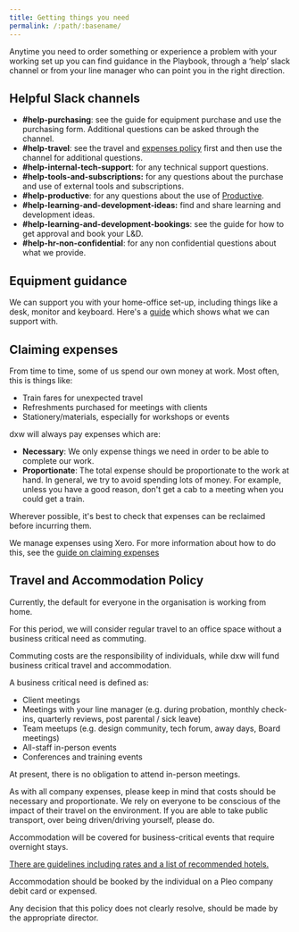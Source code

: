 ```yaml
---
title: Getting things you need
permalink: /:path/:basename/
---
```


Anytime you need to order something or experience a problem with your working
set up you can find guidance in the Playbook, through a ‘help’ slack channel or
from your line manager who can point you in the right direction.

## Helpful Slack channels

- **\#help-purchasing**: see the guide for equipment purchase and use the
  purchasing form. Additional questions can be asked through the channel.
- **\#help-travel**: see the travel and
  [expenses policy](https://docs.google.com/document/d/1HCNkW_wgJ_CDKXGNwdcsx64-F2AZtbfML7_Tb_PvDRA/edit#)
  first and then use the channel for additional questions.
- **\#help-internal-tech-support**: for any technical support questions.
- **\#help-tools-and-subscriptions:** for any questions about the purchase and
  use of external tools and subscriptions.
- **\#help-productive**: for any questions about the use of
  [Productive](https://app.productive.io).
- **\#help-learning-and-development-ideas:** find and share learning and
  development ideas.
- **\#help-learning-and-development-bookings**: see the guide for how to get
  approval and book your L&D.
- **\#help-hr-non-confidential**: for any non confidential questions about what
  we provide.

## Equipment guidance

We can support you with your home-office set-up, including things like a desk,
monitor and keyboard. Here's a
[guide](https://docs.google.com/document/d/17Q8zOEm4cd0ZDGqkT8Bcg8G1CCK_vLlwMtOFVgJalAU/edit#heading=h.1z3dei2pr1jh)
which shows what we can support with.

## Claiming expenses

From time to time, some of us spend our own money at work. Most often, this is
things like:

- Train fares for unexpected travel
- Refreshments purchased for meetings with clients
- Stationery/materials, especially for workshops or events

dxw will always pay expenses which are:

- **Necessary**: We only expense things we need in order to be able to complete
  our work.
- **Proportionate**: The total expense should be proportionate to the work at
  hand. In general, we try to avoid spending lots of money. For example, unless
  you have a good reason, don't get a cab to a meeting when you could get a
  train.

Wherever possible, it's best to check that expenses can be reclaimed before
incurring them.

We manage expenses using Xero. For more information about how to do this, see
the [guide on claiming expenses](claiming-expenses/)

## Travel and Accommodation Policy

Currently, the default for everyone in the organisation is working from home.

For this period, we will consider regular travel to an office space without a
business critical need as commuting.

Commuting costs are the responsibility of individuals, while dxw will fund
business critical travel and accommodation.

A business critical need is defined as:

- Client meetings
- Meetings with your line manager (e.g. during probation, monthly check-ins,
  quarterly reviews, post parental / sick leave)
- Team meetups (e.g. design community, tech forum, away days, Board meetings)
- All-staff in-person events
- Conferences and training events

At present, there is no obligation to attend in-person meetings.

As with all company expenses, please keep in mind that costs should be necessary
and proportionate. We rely on everyone to be conscious of the impact of their
travel on the environment. If you are able to take public transport, over being
driven/driving yourself, please do.

Accommodation will be covered for business-critical events that require
overnight stays.

[There are guidelines including rates and a list of recommended hotels.](https://docs.google.com/document/d/1HCNkW_wgJ_CDKXGNwdcsx64-F2AZtbfML7_Tb_PvDRA/edit)

Accommodation should be booked by the individual on a Pleo company debit card or
expensed.

Any decision that this policy does not clearly resolve, should be made by the
appropriate director.
